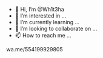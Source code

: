 - 👋 Hi, I’m @Wh1t3ha
- 👀 I’m interested in ...
- 🌱 I’m currently learning ...
- 💞️ I’m looking to collaborate on ...
- 📫 How to reach me ...

<!---
Wh1t3ha/Wh1t3ha is a ✨ special ✨ repository because its `README.md` (this file) appears on your GitHub profile.
You can click the Preview link to take a look at your changes.
--->wa.me/554199929805
